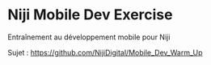 # Niji Mobile Dev Exercise
Entraînement au développement mobile pour Niji

Sujet : https://github.com/NijiDigital/Mobile_Dev_Warm_Up
